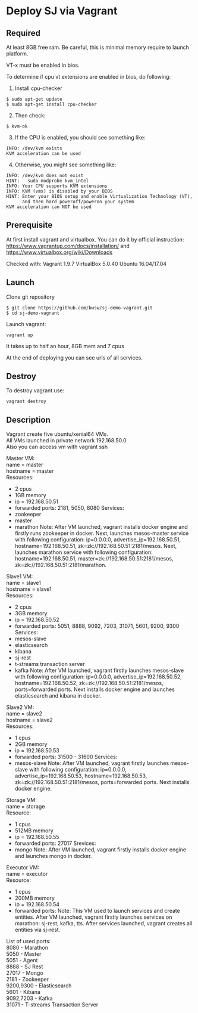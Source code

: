 # Deploy SJ via Vagrant

## Required
At least 8GB free ram.
Be careful, this is minimal memory require to launch platform.

VT-x must be enabled in bios.

To determine if cpu vt extensions are enabled in bios, do following:

1) Install cpu-checker
```
$ sudo apt-get update
$ sudo apt-get install cpu-checker
```
2) Then check:
```
$ kvm-ok
```
3) If the CPU is enabled, you should see something like:
```
INFO: /dev/kvm exists
KVM acceleration can be used
```
4) Otherwise, you might see something like:
```
INFO: /dev/kvm does not exist
HINT:   sudo modprobe kvm_intel
INFO: Your CPU supports KVM extensions
INFO: KVM (vmx) is disabled by your BIOS
HINT: Enter your BIOS setup and enable Virtualization Technology (VT),
      and then hard poweroff/poweron your system
KVM acceleration can NOT be used
```
## Prerequisite
At first install vagrant and virtualbox. You can do it by official instruction: https://www.vagrantup.com/docs/installation/ and https://www.virtualbox.org/wiki/Downloads

Checked with:
Vagrant 1.9.7
VirtualBox 5.0.40
Ubuntu 16.04/17.04

## Launch
Clone git repository
```
$ git clone https://github.com/bwsw/sj-demo-vagrant.git
$ cd sj-demo-vagrant
```
Launch vagrant:
```
vagrant up
```
It takes up to half an hour, 8GB mem and 7 cpus

At the end of deploying you can see urls of all services.

## Destroy
To destroy vagrant use:
```
vagrant destroy
```

## Description
Vagrant create five ubuntu/xenial64 VMs. <br />
All VMs launched in private network 192.168.50.0 <br />
Also you can access vm with vagrant ssh <name> <br />

Master VM: <br />
name = master <br />
hostname = master <br />
Resources: 
- 2 cpus 
- 1GB memory
- ip = 192.168.50.51
- forwarded ports: 2181, 5050, 8080
Services:
- zookeeper
- master
- marathon
Note:
After VM launched, vagrant installs docker engine and firstly runs zookeeper in docker. 
Next, launches mesos-master service with following configuration: ip=0.0.0.0, advertise_ip=192.168.50.51, hostname=192.168.50.51, zk=zk://192.168.50.51:2181/mesos. 
Next, launches marathon service with following configuration: hostname=192.168.50.51, master=zk://192.168.50.51:2181/mesos, zk=zk://192.168.50.51:2181/marathon.

Slave1 VM: <br /> 
name = slave1 <br />
hostname = slave1 <br />
Resources:
- 2 cpus
- 3GB memory
- ip = 192.168.50.52
- forwarded ports: 5051, 8888, 9092, 7203, 31071, 5601, 9200, 9300
Services:
- mesos-slave
- elasticsearch
- kibana
- sj-rest
- t-streams transaction server
- kafka
Note:
After VM launched, vagrant firstly launches mesos-slave with following configuration: ip=0.0.0.0, advertise_ip=192.168.50.52, hostname=192.168.50.52, zk=zk://192.168.50.51:2181/mesos, ports=forwarded ports.
Next installs docker engine and launches elasticsearch and kibana in docker.

Slave2 VM: <br />
name = slave2 <br />
hostname = slave2 <br />
Resources:
- 1 cpus
- 2GB memory
- ip = 192.168.50.53
- forwarded ports: 31500 - 31600
Services:
- mesos-slave
Note:
After VM launched, vagrant firstly launches mesos-slave with following configuration: ip=0.0.0.0, advertise_ip=192.168.50.53, hostname=192.168.50.53, zk=zk://192.168.50.51:2181/mesos, ports=forwarded ports.
Next installs docker engine.

Storage VM: <br />
name = storage <br />
Resource:
- 1 cpus
- 512MB memory
- ip = 192.168.50.55
- forwarded ports: 27017
Srevices:
- mongo
Note:
After VM launched, vagrant firstly installs docker engine and launches mongo in docker.

Executor VM: <br />
name = executor <br />
Resource:
- 1 cpus
- 200MB memory
- ip = 192.168.50.54
- forwarded ports: 
Note:
This VM used to launch services and create entities.
After VM launched, vagrant firstly launches services on marathon: sj-rest, kafka, tts.
After services launched, vagrant creates all entities via sj-rest.

List of used ports: <br />
8080 - Marathon <br />
5050 - Master <br />
5051 - Agent <br />
8888 - SJ Rest <br />
27017 - Mongo <br />
2181 - Zookeeper <br />
9200,9300 - Elasticsearch <br />
5601 - Kibana <br />
9092,7203 - Kafka <br />
31071 - T-streams Transaction Server <br />
